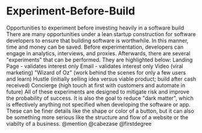 Experiment-Before-Build
=======================
Opportunities to experiment before investing heavily in a software build
There are many opportunities under a lean startup construction for software developers to ensure that building software is worthwhile. In this manner, time and money can be saved. Before experimentation, developers can engage in analytics, interviews, and proxies. Afterwards, there are several "experiments" that can be performed. They are highlighted below: 
Landing Page - validates interest only
Email - validates interest only
Video (viral marketing) 
"Wizard of Oz" (work behind the scenes for only a few users and learn)
Hustle (initially selling idea versus viable product; build after cash received)
Concierge (high touch at first with customers and automate in future)
All of these experiments are designed to mitigate risk and improve the probability of success. It is also the goal to reduce "dark matter", which is effectively anything not specified when developing the software or app. These can be finer details like the shape or color of a button, but it can also be something more serious like the structure and flow of a website or the viabilty of a business.
@mention @cabezase @firstdegree
